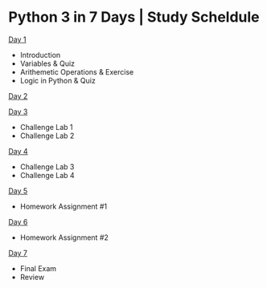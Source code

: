 # Python 3 in 7 Days | Study Scheldule

<u>Day 1</u>
* Introduction
* Variables & Quiz
* Arithemetic Operations & Exercise
* Logic in Python & Quiz

<u>Day 2</u>

<u>Day 3</u>
* Challenge Lab 1
* Challenge Lab 2

<u>Day 4</u>
* Challenge Lab 3
* Challenge Lab 4

<u>Day 5</u>
* Homework Assignment #1

<u>Day 6</u>
* Homework Assignment #2

<u>Day 7</u>
* Final Exam
* Review